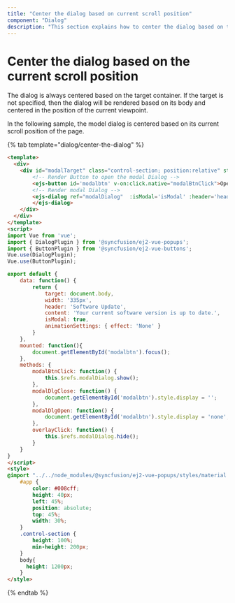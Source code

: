 ```yaml
---
title: "Center the dialog based on current scroll position"
component: "Dialog"
description: "This section explains how to center the dialog based on the current scroll position."
---
```


# Center the dialog based on the current scroll position

The dialog is always centered based on the target container. If the target is not specified, then the dialog will be rendered based on its body and centered in the position of the current viewpoint.

In the following sample, the model dialog is centered based on its current scroll position of the page.

{% tab template="dialog/center-the-dialog" %}

```html
<template>
  <div>
    <div id="modalTarget" class="control-section; position:relative" style="height:350px;">
        <!-- Render Button to open the modal Dialog -->
        <ejs-button id='modalbtn' v-on:click.native="modalBtnClick">Open</ejs-button>
        <!-- Render modal Dialog -->
        <ejs-dialog ref="modalDialog"  :isModal='isModal' :header='header' :target='target' :width='width' :animationSettings='animationSettings' :content='content' :open="modalDlgOpen" :close="modalDlgClose" :overlayClick="overlayClick">
        </ejs-dialog>
    </div>
  </div>
</template>
<script>
import Vue from 'vue';
import { DialogPlugin } from '@syncfusion/ej2-vue-popups';
import { ButtonPlugin } from '@syncfusion/ej2-vue-buttons';
Vue.use(DialogPlugin);
Vue.use(ButtonPlugin);

export default {
    data: function() {
        return {
            target: document.body,
            width: '335px',
            header: 'Software Update',
            content: 'Your current software version is up to date.',
            isModal: true,
            animationSettings: { effect: 'None' }
        }
    },
    mounted: function(){
        document.getElementById('modalbtn').focus();
    },
    methods: {
        modalBtnClick: function() {
            this.$refs.modalDialog.show();
        },
        modalDlgClose: function() {
            document.getElementById('modalbtn').style.display = '';
        },
        modalDlgOpen: function() {
            document.getElementById('modalbtn').style.display = 'none';
        },
        overlayClick: function() {
            this.$refs.modalDialog.hide();
        }
    }
}
</script>
<style>
@import "../../node_modules/@syncfusion/ej2-vue-popups/styles/material.css";
    #app {
        color: #008cff;
        height: 40px;
        left: 45%;
        position: absolute;
        top: 45%;
        width: 30%;
    }
    .control-section {
        height: 100%;
        min-height: 200px;
    }
    body{
      height: 1200px;
    }
</style>

```

{% endtab %}